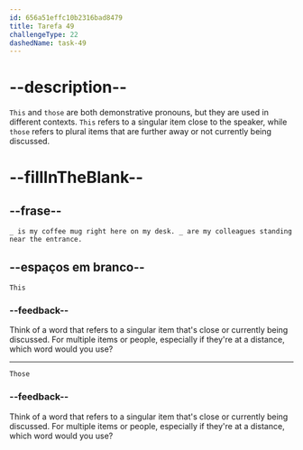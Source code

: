 ```yaml
---
id: 656a51effc10b2316bad8479
title: Tarefa 49
challengeType: 22
dashedName: task-49
---
```


# --description--

`This` and `those` are both demonstrative pronouns, but they are used in different contexts. `This` refers to a singular item close to the speaker, while `those` refers to plural items that are further away or not currently being discussed.

# --fillInTheBlank--

## --frase--

`_ is my coffee mug right here on my desk. _ are my colleagues standing near the entrance.`

## --espaços em branco--

`This`

### --feedback--

Think of a word that refers to a singular item that's close or currently being discussed. For multiple items or people, especially if they're at a distance, which word would you use?

---

`Those`

### --feedback--

Think of a word that refers to a singular item that's close or currently being discussed. For multiple items or people, especially if they're at a distance, which word would you use?

